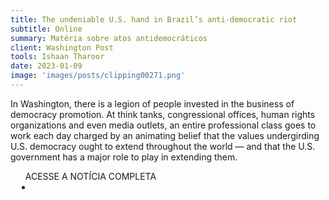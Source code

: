 ```yaml
---
title: The undeniable U.S. hand in Brazil’s anti-democratic riot
subtitle: Online
summary: Matéria sobre atos antidemocráticos
client: Washington Post
tools: Ishaan Tharoor
date: 2023-01-09
image: 'images/posts/clipping00271.png'
---
```


In Washington, there is a legion of people invested in the business of democracy promotion. At think tanks, congressional offices, human rights organizations and even media outlets, an entire professional class goes to work each day charged by an animating belief that the values undergirding U.S. democracy ought to extend throughout the world — and that the U.S. government has a major role to play in extending them.

<div class="post__share"><ul class="share__list list-reset">ACESSE A NOTÍCIA COMPLETA<li class="share__item" style="margin-left: 10px"><a class="share__link share__facebook" style="background: #fa5657" href="https://www.washingtonpost.com/world/2023/01/09/brazil-bolsonaro-trump-united-states/" title="Link" rel="nofollow"><i class="fa-solid fa-link"></i></a></li></ul></div>
<!-- <div class="gallery-box"><div class="gallery"><img src="/clipping/images/example-1.jpg" loading="lazy" alt="Project"><img src="/clipping/images/example-2.jpg" loading="lazy" alt="Project"></div><em>Gallery / <a href="https://www.freepik.com/" target="_blank">Freepic</a></em></div> -->
